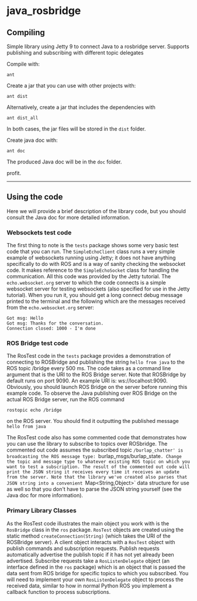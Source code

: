 java_rosbridge
==============

## Compiling

Simple library using Jetty 9 to connect Java to a rosbridge server. Supports publishing and subscribing with different topic delegates


Compile with:

```
ant
```
Create a jar that you can use with other projects with:

```
ant dist
```

Alternatively, create a jar that includes the dependencies with 

```
ant dist_all
```

In both cases, the jar files will be stored in the `dist` folder.

Create java doc with:

```
ant doc
```

The produced Java doc will be in the `doc` folder.

profit.

---

## Using the code

Here we will provide a brief description of the library code, but you should consult the Java doc for more detailed information.

### Websockets test code

The first thing to note is the `tests` package shows some very basic test code that you can run. The `SimpleEchoClient` class runs a very simple example of websockets running using Jetty; it does not have anything specifically to do with ROS and is a way of sanity checking the websocket code. It makes reference to the `SimpleEchoSocket` class for handling the communication. All this code was provided by the Jetty tutorial. The `echo.websocket.org` server to which the code connects is a simple websocket server for testing websockets (also specified for use in the Jetty tutorial). When you run it, you should get a long connect debug message printed to the terminal and the following which are the messages received from the `echo.websocket.org` server:

```
Got msg: Hello
Got msg: Thanks for the conversation.
Connection closed: 1000 - I'm done
```


### ROS Bridge test code

The RosTest code in the `tests` package provides a demonstration of connecting to ROSBridge and publishing the string `hello from java` to the ROS topic /bridge every 500 ms. The code takes as a command line argument that is the URI to the ROS Bridge server. Note that ROSBridge by default runs on port 9090. An example URI is: ws://localhost:9090. Obviously, you should launch ROS Bridge on the server before running this example code. To observe the Java publishing over ROS Bridge on the actual ROS Bridge server, run the ROS command

```
rostopic echo /bridge
```
on the ROS server. You should find it outputting the published message `hello from java`

The RosTest code also has some commented code that demonstrates how you can use the library to subscribe to topics over ROSbridge. The commented out code assumes the subscribed topic `/burlap_chatter' is broadcasting the ROS message type: `burlap_msgs/burlap_state`. Change the topic and message type to whatever existing ROS topic on which you want to test a subscription. The result of the commented out code will print the JSON string it receives every time it receives an update from the server. Note that the library we've created also parses that JSON string into a convenient `Map<String,Object>` data structure for use as well so that you don't have to parse the JSON string yourself (see the Java doc for more information).


### Primary Library Classes

As the RosTest code illustrates the main object you work with is the `RosBridge` class in the `ros` package. `RosTest` objects are created using the static method `createConnection(String)` (which takes the URI of the ROSBridge server). A client object interacts with a `RosTest` object with publish commands and subscription requests. Publish requests automatically advertise the publish topic if it has not yet already been advertised. Subscribe requests take a `RosListenDelegate` object (an interface defined in the `ros` package) which is an object that is passed the data sent from ROS bridge for specific topics to which you subscribed. You will need to implement your own `RosListenDelegate` object to process the received data, similar to how in normal Python ROS you implement a callback function to process subscriptions.

